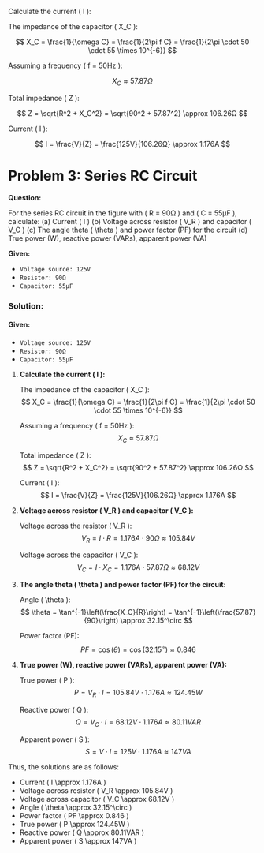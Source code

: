 Calculate the current \( I \):

The impedance of the capacitor \( X_C \):

$$
X_C = \frac{1}{\omega C} = \frac{1}{2\pi f C} = \frac{1}{2\pi \cdot 50 \cdot 55 \times 10^{-6}}
$$

Assuming a frequency \( f = 50Hz \):

$$
X_C \approx 57.87Ω
$$

Total impedance \( Z \):

$$
Z = \sqrt{R^2 + X_C^2} = \sqrt{90^2 + 57.87^2} \approx 106.26Ω
$$

Current \( I \):

$$
I = \frac{V}{Z} = \frac{125V}{106.26Ω} \approx 1.176A
$$

# Problem 3: Series RC Circuit

**Question:** 

For the series RC circuit in the figure with \( R = 90Ω \) and \( C = 55μF \), calculate:
(a) Current \( I \)
(b) Voltage across resistor \( V_R \) and capacitor \( V_C \)
(c) The angle theta \( \theta \) and power factor (PF) for the circuit
(d) True power (W), reactive power (VARs), apparent power (VA)

**Given:**
- <code>Voltage source: 125V</code>
- <code>Resistor: 90Ω</code>
- <code>Capacitor: 55μF</code>

### Solution:

#### Given:
- <code>Voltage source: 125V</code>
- <code>Resistor: 90Ω</code>
- <code>Capacitor: 55μF</code>

1. **Calculate the current \( I \):**

   The impedance of the capacitor \( X_C \):
   $$ X_C = \frac{1}{\omega C} = \frac{1}{2\pi f C} = \frac{1}{2\pi \cdot 50 \cdot 55 \times 10^{-6}} $$

   Assuming a frequency \( f = 50Hz \):
   $$ X_C \approx 57.87Ω $$

   Total impedance \( Z \):
   $$ Z = \sqrt{R^2 + X_C^2} = \sqrt{90^2 + 57.87^2} \approx 106.26Ω $$

   Current \( I \):
   $$ I = \frac{V}{Z} = \frac{125V}{106.26Ω} \approx 1.176A $$

2. **Voltage across resistor \( V_R \) and capacitor \( V_C \):**

   Voltage across the resistor \( V_R \):
   $$ V_R = I \cdot R = 1.176A \cdot 90Ω \approx 105.84V $$

   Voltage across the capacitor \( V_C \):
   $$ V_C = I \cdot X_C = 1.176A \cdot 57.87Ω \approx 68.12V $$

3. **The angle theta \( \theta \) and power factor (PF) for the circuit:**

   Angle \( \theta \):
   $$ \theta = \tan^{-1}\left(\frac{X_C}{R}\right) = \tan^{-1}\left(\frac{57.87}{90}\right) \approx 32.15^\circ $$

   Power factor (PF):
   $$ PF = \cos(\theta) = \cos(32.15^\circ) \approx 0.846 $$

4. **True power (W), reactive power (VARs), apparent power (VA):**

   True power \( P \):
   $$ P = V_R \cdot I = 105.84V \cdot 1.176A \approx 124.45W $$

   Reactive power \( Q \):
   $$ Q = V_C \cdot I = 68.12V \cdot 1.176A \approx 80.11VAR $$

   Apparent power \( S \):
   $$ S = V \cdot I = 125V \cdot 1.176A \approx 147VA $$

Thus, the solutions are as follows:
- Current \( I \approx 1.176A \)
- Voltage across resistor \( V_R \approx 105.84V \)
- Voltage across capacitor \( V_C \approx 68.12V \)
- Angle \( \theta \approx 32.15^\circ \)
- Power factor \( PF \approx 0.846 \)
- True power \( P \approx 124.45W \)
- Reactive power \( Q \approx 80.11VAR \)
- Apparent power \( S \approx 147VA \)
